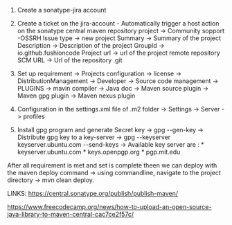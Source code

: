 1. Create a sonatype-jira account
2. Create a ticket on the jira-account - Automatically trigger a host action on the sonatype central maven repository
        project -> Community sopport -OSSRH
        Issue type -> new project
        Summary -> Summary of the project
        Description -> Description of the project
        GroupId -> io.github.fushioncode
        Project url -> url of the project remote repository
        SCM URL -> Url of the repository .git

3. Set up requirement
        -> Projects configuration
        -> license 
        -> DistributionManagement
        -> Developer
        -> Source code management
        -> PLUGINS
                -> mavin compiler
                -> Java doc
                -> Maven source plugin
                -> Maven gpg plugin
                -> Maven nexus plugin

4. Configuration in the settings.xml file of .m2 folder
        -> Settings
                -> Server
                -> profiles
5. Install gpg program and generate Secret key
        -> gpg --gen-key
        -> Distribute gpg key to a key-server
                -> gpg --keyserver keyserver.ubuntu.com --send-keys <gpg-key>
                        -> Available key server are : 
                                * keyserver.ubuntu.com 
                                * keys.openpgp.org 
                                * pgp.mit.edu

After all requirement is met and set is complete theen we can deploy with the maven deploy command
        -> using commandline, navigate to the project directory
        -> mvn clean deploy.

LINKS:
https://central.sonatype.org/publish/publish-maven/

https://www.freecodecamp.org/news/how-to-upload-an-open-source-java-library-to-maven-central-cac7ce2f57c/